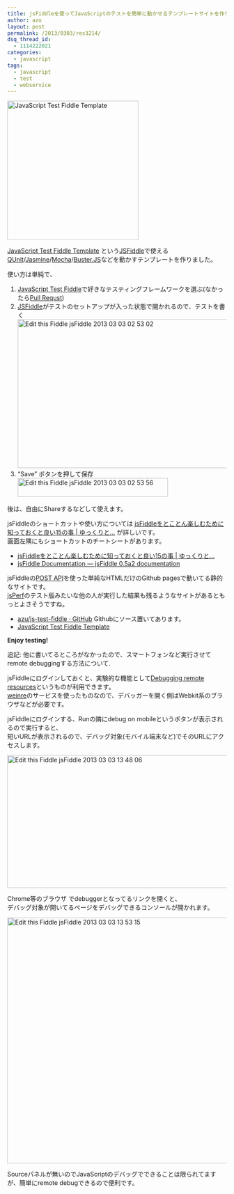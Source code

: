 ```yaml
---
title: jsFiddleを使ってJavaScriptのテストを簡単に動かせるテンプレートサイトを作りました
author: azu
layout: post
permalink: /2013/0303/res3214/
dsq_thread_id:
  - 1114222021
categories:
  - javascript
tags:
  - javascript
  - test
  - webservice
---
```

[<img title="JavaScript Test Fiddle Template.png" alt="JavaScript Test Fiddle Template" src="http://efcl.infol/wp-content/uploads/2013/03/Buster-StaticJavaScript-Test-Fiddle-Template.png" width="301" height="320" border="0" />][1]

[JavaScript Test Fiddle Template][1] という[JSFiddle][2]で使える[QUnit][3]/[Jasmine][4]/[Mocha][5]/[Buster.JS][6]などを動かすテンプレートを作りました。

使い方は単純で、

1.  [JavaScript Test Fiddle][1]で好きなテスティングフレームワークを選ぶ(なかったら[Pull Requst][7])
2.  [JSFiddle][2]がテストのセットアップが入った状態で開かれるので、テストを書く  
    <img title="Edit this Fiddle - jsFiddle 2013-03-03 02-53-02.jpg" alt="Edit this Fiddle  jsFiddle 2013 03 03 02 53 02" src="http://efcl.infol/wp-content/uploads/2013/03/Buster-StaticEdit-this-Fiddle-jsFiddle-2013-03-03-02-53-02.jpg" width="600" height="342" border="0" />
3.  &#8220;Save&#8221; ボタンを押して保存  
    <img title="Edit this Fiddle - jsFiddle 2013-03-03 02-53-56.jpg" alt="Edit this Fiddle  jsFiddle 2013 03 03 02 53 56" src="http://efcl.infol/wp-content/uploads/2013/03/Buster-StaticEdit-this-Fiddle-jsFiddle-2013-03-03-02-53-56.jpg" width="345" height="43" border="0" />

後は、自由にShareするなどして使えます。

jsFiddleのショートカットや使い方については [jsFiddleをとことん楽しむために知っておくと良い15の事 | ゆっくりと…][8] が詳しいです。  
画面左隅にもショートカットのチートシートがあります。

*   [jsFiddleをとことん楽しむために知っておくと良い15の事 | ゆっくりと…][8]
*   [jsFiddle Documentation — jsFiddle 0.5a2 documentation][9]

jsFiddleの[POST API][10]を使った単純なHTMLだけのGithub pagesで動いてる静的なサイトです。  
[jsPerf][11]のテスト版みたいな他の人が実行した結果も残るようなサイトがあるともっとよさそうですね。

*   [azu/js-test-fiddle · GitHub][12] Githubにソース置いてあります。
*   [JavaScript Test Fiddle Template][1]

**Enjoy testing!**

追記: 他に書いてるところがなかったので、スマートフォンなど実行させてremote debuggingする方法について.

jsFiddleにログインしておくと、実験的な機能として[Debugging remote resources][13]というものが利用できます。  
<a class="reference external" href="http://pmuellr.github.com/weinre/">weinre</a>のサービスを使ったものなので、デバッガーを開く側はWebkit系のブラウザなどが必要です。

jsFiddleにログインする、Runの隣にdebug on mobileというボタンが表示されるので実行すると、  
短いURLが表示されるので、デバッグ対象(モバイル端末など)でそのURLにアクセスします。

<img title="Edit this Fiddle - jsFiddle 2013-03-03 13-48-06.jpg" alt="Edit this Fiddle  jsFiddle 2013 03 03 13 48 06" src="http://efcl.infol/wp-content/uploads/2013/03/Buster-StaticEdit-this-Fiddle-jsFiddle-2013-03-03-13-48-06.jpg" width="700" height="305" />

Chrome等のブラウザ でdebuggerとなってるリンクを開くと、  
デバッグ対象が開いてるページをデバッグできるコンソールが開かれます。

<img title="Edit this Fiddle - jsFiddle 2013-03-03 13-53-15.jpg" alt="Edit this Fiddle  jsFiddle 2013 03 03 13 53 15" src="http://efcl.infol/wp-content/uploads/2013/03/Buster-StaticEdit-this-Fiddle-jsFiddle-2013-03-03-13-53-15.jpg" width="585" height="565" border="0" />

Sourceパネルが無いのでJavaScriptのデバッグでできることは限られてますが、簡単にremote debugできるので便利です。

 [1]: http://azu.github.com/js-test-fiddle/
 [2]: http://jsfiddle.net/ "jsFiddle"
 [3]: http://qunitjs.com/
 [4]: http://pivotal.github.com/jasmine/
 [5]: http://visionmedia.github.com/mocha/
 [6]: http://busterjs.org/
 [7]: https://github.com/azu/js-test-fiddle/pulls
 [8]: http://tokkono.cute.coocan.jp/blog/slow/index.php/xhtmlcss/fun-with-jsfiddle/
 [9]: http://doc.jsfiddle.net/index.html
 [10]: http://doc.jsfiddle.net/api/post.html "POST"
 [11]: http://jsperf.com/
 [12]: https://github.com/azu/js-test-fiddle
 [13]: http://doc.jsfiddle.net/use/remote_debugging.html